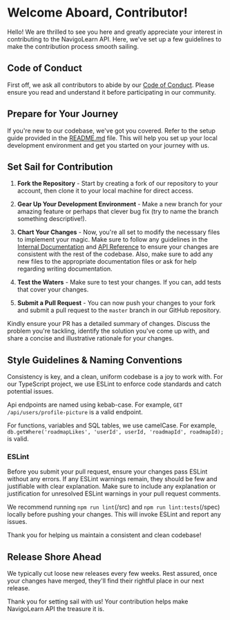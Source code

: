 # Welcome Aboard, Contributor!

Hello! We are thrilled to see you here and greatly appreciate your interest in contributing to the NavigoLearn API. Here, we've set up a few guidelines to make the contribution process smooth sailing.

## Code of Conduct

First off, we ask all contributors to abide by our [Code of Conduct](CODE_OF_CONDUCT.md). Please ensure you read and understand it before participating in our community.

## Prepare for Your Journey

If you're new to our codebase, we've got you covered. Refer to the setup guide provided in the [README.md](README.md) file. This will help you set up your local development environment and get you started on your journey with us.

## Set Sail for Contribution

1. **Fork the Repository** - Start by creating a fork of our repository to your account, then clone it to your local machine for direct access.

2. **Gear Up Your Development Environment** - Make a new branch for your amazing feature or perhaps that clever bug fix (try to name the branch something descriptive!).

3. **Chart Your Changes** - Now, you're all set to modify the necessary files to implement your magic. Make sure to follow any guidelines in the [Internal Documentation](docs/internal/README.md) and [API Reference](docs/api_reference/README.md) to ensure your changes are consistent with the rest of the codebase. Also, make sure to add any new files to the appropriate documentation files or ask for help regarding writing documentation.

4. **Test the Waters** - Make sure to test your changes. If you can, add tests that cover your changes.

5. **Submit a Pull Request** - You can now push your changes to your fork and submit a pull request to the `master` branch in our GitHub repository.

Kindly ensure your PR has a detailed summary of changes. Discuss the problem you're tackling, identify the solution you've come up with, and share a concise and illustrative rationale for your changes.

## Style Guidelines & Naming Conventions

Consistency is key, and a clean, uniform codebase is a joy to work with. For our TypeScript project, we use ESLint to enforce code standards and catch potential issues.

Api endpoints are named using kebab-case. For example, `GET /api/users/profile-picture` is a valid endpoint.

For functions, variables and SQL tables, we use camelCase. For example, `db.getWhere('roadmapLikes', 'userId', userId, 'roadmapId', roadmapId);` is valid.

### ESLint

Before you submit your pull request, ensure your changes pass ESLint without any errors. If any ESLint warnings remain, they should be few and justifiable with clear explanation. Make sure to include any explanation or justification for unresolved ESLint warnings in your pull request comments.

We recommend running `npm run lint`(/src) and `npm run lint:tests`(/spec) locally before pushing your changes. This will invoke ESLint and report any issues.

Thank you for helping us maintain a consistent and clean codebase!

## Release Shore Ahead

We typically cut loose new releases every few weeks. Rest assured, once your changes have merged, they'll find their rightful place in our next release.

Thank you for setting sail with us! Your contribution helps make NavigoLearn API the treasure it is.
